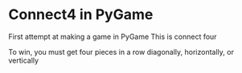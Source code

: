 # Connect4 in PyGame

First attempt at making a game in PyGame
This is connect four

To win, you must get four pieces in a row diagonally, horizontally, or vertically
